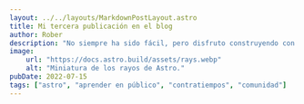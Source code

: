 ```yaml
---
layout: ../../layouts/MarkdownPostLayout.astro
title: Mi tercera publicación en el blog
author: Rober
description: "No siempre ha sido fácil, pero disfruto construyendo con Astro. Además, la [comunidad de Discord](https://astro.build/chat) es muy amable y servicial."
image:
    url: "https://docs.astro.build/assets/rays.webp"
    alt: "Miniatura de los rayos de Astro."
pubDate: 2022-07-15
tags: ["astro", "aprender en público", "contratiempos", "comunidad"]
---
```

